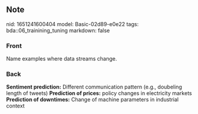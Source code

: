 ## Note
nid: 1651241600404
model: Basic-02d89-e0e22
tags: bda::06_trainining_tuning
markdown: false

### Front
Name examples where data streams change.

### Back
<b>Sentiment prediction:</b> Different communication pattern (e.g.,
doubeling length of tweets) <b>Prediction of prices:</b> policy
changes in electricity markets <b>Prediction of downtimes:</b>
Change of machine parameters in industrial context

